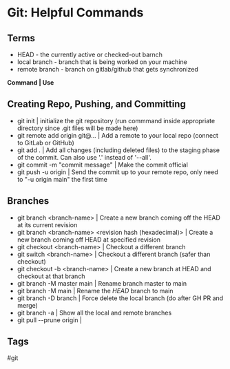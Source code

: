 # Git: Helpful Commands

## Terms
* HEAD - the currently active or checked-out barnch  
* local branch - branch that is being worked on your machine  
* remote branch - branch on gitlab/github that gets synchronized 


**Command | Use**

## Creating Repo, Pushing, and Committing
* git init | initialize the git repository (run commmand inside appropriate directory since .git files will be made here)  
* git remote add origin git@... |  Add a remote to your local repo (connect to GitLab or GitHub)  
* git add . | Add all changes (including deleted files) to the staging phase of the commit. Can also use '.' instead of '--all'.  
* git commit -m "commit message" |  Make the commit official  
* git push -u origin | Send the commit up to your remote repo, only need to "-u origin main" the first time  

## Branches
* git branch \<branch-name\>  | Create a new branch coming off the HEAD at its current revision  
* git branch \<branch-name\> \<revision hash (hexadecimal)\> | Create a new branch coming off HEAD at specified revision  
* git checkout \<branch-name\> | Checkout a different branch  
* git switch \<branch-name\> | Checkout a different branch (safer than checkout)  
* git checkout -b \<branch-name\> | Create a new branch at HEAD and checkout at that branch  
* git branch -M master main | Rename branch master to main  
* git branch -M main | Rename the *HEAD* branch to main  
* git branch -D branch | Force delete the local branch (do after GH PR and merge) 
* git branch -a | Show all the local and remote branches
* git pull --prune origin |  

## Tags
#git
